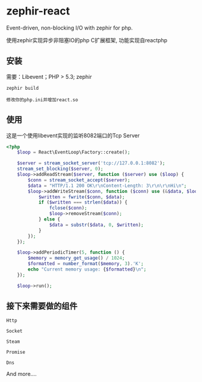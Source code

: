 # zephir-react

Event-driven, non-blocking I/O with zephir for php.

使用zephir实现异步非阻塞IO的php C扩展框架, 功能实现自reactphp

## 安装
需要：Libevent；PHP > 5.3;  zephir


```
zephir build
```
```
修改你的php.ini并增加react.so
```
## 使用

这是一个使用libevent实现的监听8082端口的Tcp Server
```php
<?php
	$loop = React\EventLoop\Factory::create();

    $server = stream_socket_server('tcp://127.0.0.1:8082');
    stream_set_blocking($server, 0);
    $loop->addReadStream($server, function ($server) use ($loop) {
        $conn = stream_socket_accept($server);
        $data = "HTTP/1.1 200 OK\r\nContent-Length: 3\r\n\r\nHi\n";
        $loop->addWriteStream($conn, function ($conn) use (&$data, $loop) {
            $written = fwrite($conn, $data);
            if ($written === strlen($data)) {
                fclose($conn);
                $loop->removeStream($conn);
            } else {
                $data = substr($data, 0, $written);
            }
        });
    });

    $loop->addPeriodicTimer(5, function () {
        $memory = memory_get_usage() / 1024;
        $formatted = number_format($memory, 3).'K';
        echo "Current memory usage: {$formatted}\n";
    });

    $loop->run();
```

## 接下来需要做的组件
```
Http
```
```
Socket
```
```
Steam
```
```
Promise
```
```
Dns
```
And more....

